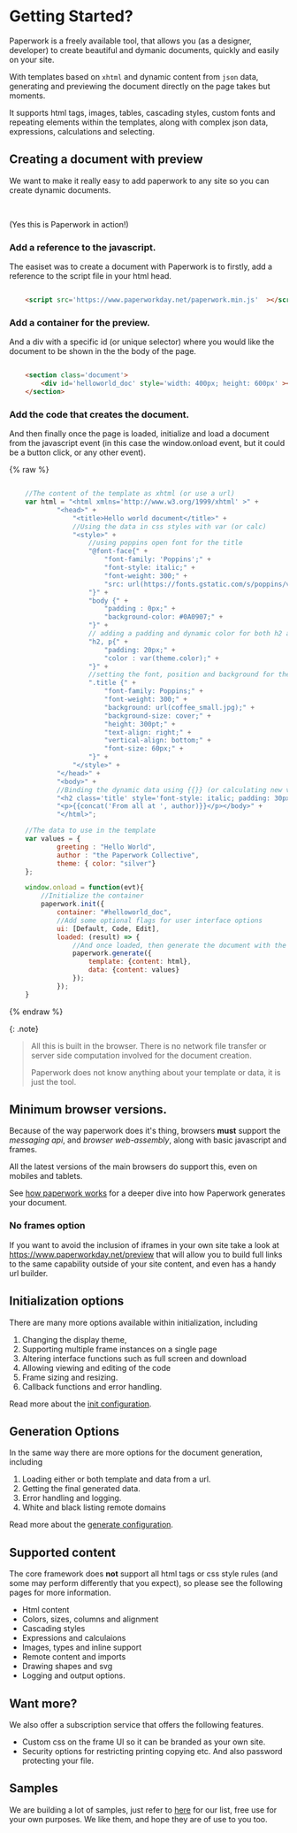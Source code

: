 # Getting Started?

Paperwork is a freely available tool, that allows you (as a designer, developer) to create beautiful and dymanic documents, quickly and easily on your site.

With templates based on `xhtml` and dynamic content from `json` data, generating and previewing the document directly on the page takes but moments.

It supports html tags, images, tables, cascading styles, custom fonts and repeating elements within the templates, along with complex json data, expressions, calculations and selecting.

## Creating a document with preview

We want to make it really easy to add paperwork to any site so you can create dynamic documents.

<div id='first-sample-container' class='document-container' data-pw-ui="Default, Code, Edit" data-pw-template="_samples/helloworld/helloworld.html" data-pw-json="_samples/helloworld/helloworld.json"></div>

<p>&nbsp;</p>

(Yes this is Paperwork in action!)

### Add a reference to the javascript.

The easiset was to create a document with Paperwork is to firstly, add a reference to the script file in your html head.

```html

    <script src='https://www.paperworkday.net/paperwork.min.js'  ></script>

```

### Add a container for the preview.

And a div with a specific id (or unique selector) where you would like the document to be shown in the the body of the page.

```html

    <section class='document'>
        <div id='helloworld_doc' style='width: 400px; height: 600px' ></div>
    </section>

```

### Add the code that creates the document.

And then finally once the page is loaded, initialize and load a document from the javascript event (in this case the window.onload event, but it could be a button click, or any other event).

{% raw %}
```javascript

    //The content of the template as xhtml (or use a url)
    var html = "<html xmlns='http://www.w3.org/1999/xhtml' >" + 
            "<head>" + 
                "<title>Hello world document</title>" +
                //Using the data in css styles with var (or calc)
                "<style>" + 
                    //using poppins open font for the title
                    "@font-face{" + 
                        "font-family: 'Poppins';" + 
                        "font-style: italic;" + 
                        "font-weight: 300;" + 
                        "src: url(https://fonts.gstatic.com/s/poppins/v20/pxiDyp8kv8JHgFVrJJLm21llEA.ttf) format('truetype');" + 
                    "}" + 
                    "body {" + 
                        "padding : 0px;" + 
                        "background-color: #0A0907;" +
                    "}" + 
                    // adding a padding and dynamic color for both h2 and p elements
                    "h2, p{" + 
                        "padding: 20px;" + 
                        "color : var(theme.color);" + 
                    "}" + 
                    //setting the font, position and background for the title.
                    ".title {" + 
                        "font-family: Poppins;" + 
                        "font-weight: 300;" + 
                        "background: url(coffee_small.jpg);" + 
                        "background-size: cover;" + 
                        "height: 300pt;" + 
                        "text-align: right;" + 
                        "vertical-align: bottom;" + 
                        "font-size: 60px;" + 
                    "}" + 
                "</style>" + 
            "</head>" + 
            "<body>" +
            //Binding the dynamic data using {{}} (or calculating new values)
            "<h2 class='title' style='font-style: italic; padding: 30px' >{{greeting}}</h2>" + 
            "<p>{{concat('From all at ', author)}}</p></body>" + 
            "</html>";

    //The data to use in the template
    var values = { 
            greeting : "Hello World", 
            author : "the Paperwork Collective",
            theme: { color: "silver"} 
    };

    window.onload = function(evt){
        //Initialize the container
        paperwork.init({
            container: "#helloworld_doc",
            //Add some optional flags for user interface options
            ui: [Default, Code, Edit],
            loaded: (result) => {
                //And once loaded, then generate the document with the template and the current data
                paperwork.generate({
                    template: {content: html},
                    data: {content: values}
                });
            });
    }

```
{% endraw %}


{: .note}
> All this is built in the  browser. 
> There is no network file transfer or server side computation involved for the document creation. 
>
> Paperwork does not know anything about your template or data, it is just the tool.


## Minimum browser versions.

Because of the way paperwork does it's thing, browsers **must** support the *messaging api*, and *browser web-assembly*, along with basic javascript and frames. 

All the latest versions of the main browsers do support this, even on mobiles and tablets.

See <a href='/docs/framemechanism' >how paperwork works</a> for a deeper dive into how Paperwork generates your document. 

### No frames option

If you want to avoid the inclusion of iframes in your own site take a look at <a href='https://www.paperworkday.net/preview?builder=true'>https://www.paperworkday.net/preview</a> 
that will allow you to build full links to the same capability outside of your site content, and even has a handy url builder.

## Initialization options

There are many more options available within initialization, including 

1. Changing the display theme,
2. Supporting multiple frame instances on a single page
3. Altering interface functions such as full screen and download
4. Allowing viewing and editing of the code
5. Frame sizing and resizing.
6. Callback functions and error handling.

Read more about the <a href='/docs/initconfig' >init configuration</a>.

## Generation Options

In the same way there are more options for the document generation, including

1. Loading either or both template and data from a url.
2. Getting the final generated data.
3. Error handling and logging.
4. White and black listing remote domains

Read more about the <a href='/docs/genconfig' >generate configuration</a>.

## Supported content

The core framework does **not** support all html tags or css style rules (and some may perform differently that you expect), so please see the following pages for more information.

- Html content
- Colors, sizes, columns and alignment
- Cascading styles
- Expressions and calculaions
- Images, types and inline support
- Remote content and imports
- Drawing shapes and svg
- Logging and output options.

## Want more?

We also offer a subscription service that offers the following features.

- Custom css on the frame UI so it can be branded as your own site.
- Security options for restricting printing copying etc. And also password protecting your file.

## Samples

We are building a lot of samples, just refer to  <a href='/docs/genconfig' >here</a> for our list, free use for your own purposes. We like them, and hope they are of use to you too.



